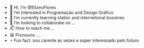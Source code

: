 - 👋 Hi, I’m @ElizeuFlores
- 👀 I’m interested in Programação and Design Gráfico
- 🌱 I’m currently learning statisc and internetional bussines
- 💞️ I’m looking to collaborate on ...
- 📫 How to reach me ...
- 😄 Pronouns: ...
- ⚡ Fun fact: sou carente as vezes e super interessado pelo futuro

<!---
ElizeuFlores/ElizeuFlores is a ✨ special ✨ repository because its `README.md` (this file) appears on your GitHub profile.
You can click the Preview link to take a look at your changes.
--->
